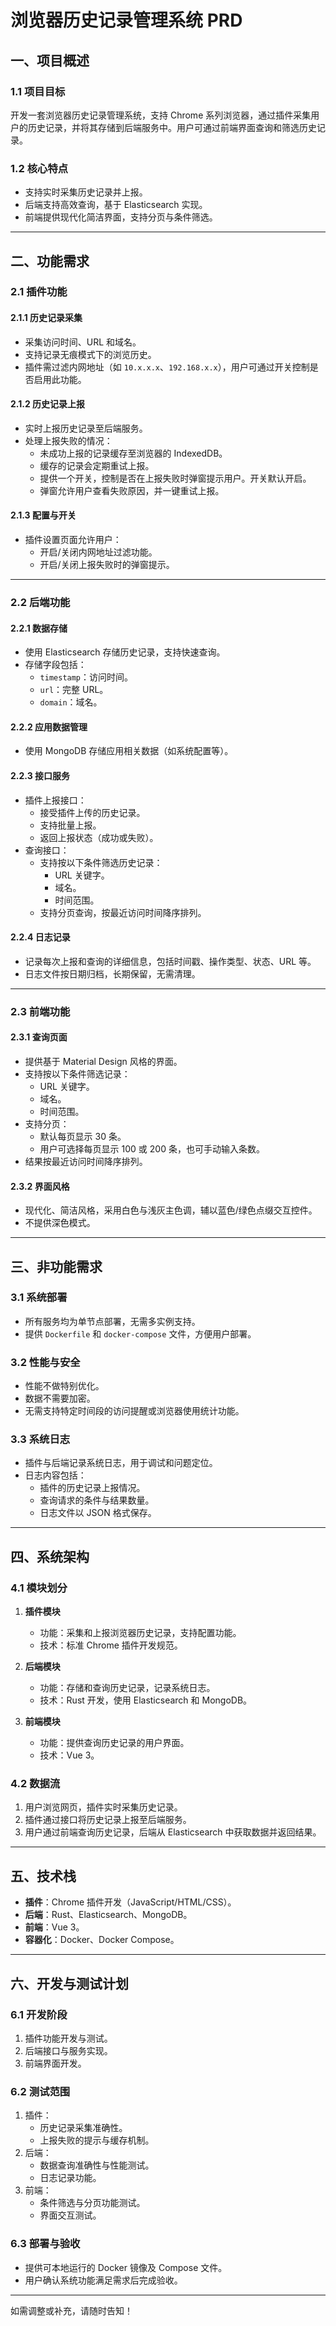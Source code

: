 # 浏览器历史记录管理系统 PRD

## 一、项目概述
### 1.1 项目目标
开发一套浏览器历史记录管理系统，支持 Chrome 系列浏览器，通过插件采集用户的历史记录，并将其存储到后端服务中。用户可通过前端界面查询和筛选历史记录。

### 1.2 核心特点
- 支持实时采集历史记录并上报。
- 后端支持高效查询，基于 Elasticsearch 实现。
- 前端提供现代化简洁界面，支持分页与条件筛选。

---

## 二、功能需求

### 2.1 插件功能
#### 2.1.1 历史记录采集
- 采集访问时间、URL 和域名。
- 支持记录无痕模式下的浏览历史。
- 插件需过滤内网地址（如 `10.x.x.x`、`192.168.x.x`），用户可通过开关控制是否启用此功能。

#### 2.1.2 历史记录上报
- 实时上报历史记录至后端服务。
- 处理上报失败的情况：
  - 未成功上报的记录缓存至浏览器的 IndexedDB。
  - 缓存的记录会定期重试上报。
  - 提供一个开关，控制是否在上报失败时弹窗提示用户。开关默认开启。
  - 弹窗允许用户查看失败原因，并一键重试上报。

#### 2.1.3 配置与开关
- 插件设置页面允许用户：
  - 开启/关闭内网地址过滤功能。
  - 开启/关闭上报失败时的弹窗提示。

---

### 2.2 后端功能
#### 2.2.1 数据存储
- 使用 Elasticsearch 存储历史记录，支持快速查询。
- 存储字段包括：
  - `timestamp`：访问时间。
  - `url`：完整 URL。
  - `domain`：域名。

#### 2.2.2 应用数据管理
- 使用 MongoDB 存储应用相关数据（如系统配置等）。

#### 2.2.3 接口服务
- 插件上报接口：
  - 接受插件上传的历史记录。
  - 支持批量上报。
  - 返回上报状态（成功或失败）。
- 查询接口：
  - 支持按以下条件筛选历史记录：
    - URL 关键字。
    - 域名。
    - 时间范围。
  - 支持分页查询，按最近访问时间降序排列。

#### 2.2.4 日志记录
- 记录每次上报和查询的详细信息，包括时间戳、操作类型、状态、URL 等。
- 日志文件按日期归档，长期保留，无需清理。

---

### 2.3 前端功能
#### 2.3.1 查询页面
- 提供基于 Material Design 风格的界面。
- 支持按以下条件筛选记录：
  - URL 关键字。
  - 域名。
  - 时间范围。
- 支持分页：
  - 默认每页显示 30 条。
  - 用户可选择每页显示 100 或 200 条，也可手动输入条数。
- 结果按最近访问时间降序排列。

#### 2.3.2 界面风格
- 现代化、简洁风格，采用白色与浅灰主色调，辅以蓝色/绿色点缀交互控件。
- 不提供深色模式。

---

## 三、非功能需求

### 3.1 系统部署
- 所有服务均为单节点部署，无需多实例支持。
- 提供 `Dockerfile` 和 `docker-compose` 文件，方便用户部署。

### 3.2 性能与安全
- 性能不做特别优化。
- 数据不需要加密。
- 无需支持特定时间段的访问提醒或浏览器使用统计功能。

### 3.3 系统日志
- 插件与后端记录系统日志，用于调试和问题定位。
- 日志内容包括：
  - 插件的历史记录上报情况。
  - 查询请求的条件与结果数量。
  - 日志文件以 JSON 格式保存。

---

## 四、系统架构

### 4.1 模块划分
1. **插件模块**  
   - 功能：采集和上报浏览器历史记录，支持配置功能。
   - 技术：标准 Chrome 插件开发规范。

2. **后端模块**  
   - 功能：存储和查询历史记录，记录系统日志。
   - 技术：Rust 开发，使用 Elasticsearch 和 MongoDB。

3. **前端模块**  
   - 功能：提供查询历史记录的用户界面。
   - 技术：Vue 3。

### 4.2 数据流
1. 用户浏览网页，插件实时采集历史记录。
2. 插件通过接口将历史记录上报至后端服务。
3. 用户通过前端查询历史记录，后端从 Elasticsearch 中获取数据并返回结果。

---

## 五、技术栈

- **插件**：Chrome 插件开发（JavaScript/HTML/CSS）。
- **后端**：Rust、Elasticsearch、MongoDB。
- **前端**：Vue 3。
- **容器化**：Docker、Docker Compose。

---

## 六、开发与测试计划

### 6.1 开发阶段
1. 插件功能开发与测试。
2. 后端接口与服务实现。
3. 前端界面开发。

### 6.2 测试范围
1. 插件：
   - 历史记录采集准确性。
   - 上报失败的提示与缓存机制。
2. 后端：
   - 数据查询准确性与性能测试。
   - 日志记录功能。
3. 前端：
   - 条件筛选与分页功能测试。
   - 界面交互测试。

### 6.3 部署与验收
- 提供可本地运行的 Docker 镜像及 Compose 文件。
- 用户确认系统功能满足需求后完成验收。

---

如需调整或补充，请随时告知！
